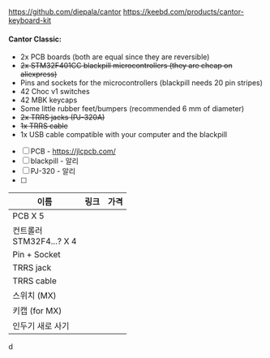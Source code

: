 https://github.com/diepala/cantor
https://keebd.com/products/cantor-keyboard-kit

#### Cantor Classic:

[](https://github.com/diepala/cantor#cantor-classic)

- 2x PCB boards (both are equal since they are reversible)
- ~~2x STM32F401CC blackpill microcontrollers (they are cheap on aliexpress)~~
- Pins and sockets for the microcontrollers (blackpill needs 20 pin stripes)
- 42 Choc v1 switches
- 42 MBK keycaps
- Some little rubber feet/bumpers (recommended 6 mm of diameter)
- ~~2x TRRS jacks (PJ-320A)~~
- ~~1x TRRS cable~~
- 1x USB cable compatible with your computer and the blackpill

- [ ] PCB - https://jlcpcb.com/
- [ ] blackpill - 알리
- [ ] PJ-320 - 알리
- [ ]

| 이름                        | 링크 | 가격 |
| --------------------------- | ---- | ---- |
| PCB X 5                     |      |      |
| 컨트롤러<br>STM32F4...? X 4 |      |      |
| Pin + Socket                |      |      |
| TRRS jack                   |      |      |
| TRRS cable                  |      |      |
| 스위치 (MX)                 |      |      |
| 키캡 (for MX)               |      |      |
| 인두기 새로 사기            |      |      |

d
